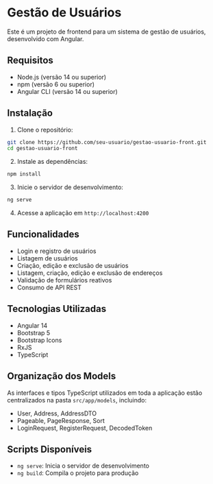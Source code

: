 # Gestão de Usuários

Este é um projeto de frontend para um sistema de gestão de usuários, desenvolvido com Angular.

## Requisitos

- Node.js (versão 14 ou superior)
- npm (versão 6 ou superior)
- Angular CLI (versão 14 ou superior)

## Instalação

1. Clone o repositório:
```bash
git clone https://github.com/seu-usuario/gestao-usuario-front.git
cd gestao-usuario-front
```

2. Instale as dependências:
```bash
npm install
```

3. Inicie o servidor de desenvolvimento:
```bash
ng serve
```

4. Acesse a aplicação em `http://localhost:4200`

## Funcionalidades

- Login e registro de usuários
- Listagem de usuários
- Criação, edição e exclusão de usuários
- Listagem, criação, edição e exclusão de endereços
- Validação de formulários reativos
- Consumo de API REST

## Tecnologias Utilizadas

- Angular 14
- Bootstrap 5
- Bootstrap Icons
- RxJS
- TypeScript

## Organização dos Models

As interfaces e tipos TypeScript utilizados em toda a aplicação estão centralizados na pasta `src/app/models`, incluindo:
- User, Address, AddressDTO
- Pageable, PageResponse, Sort
- LoginRequest, RegisterRequest, DecodedToken

## Scripts Disponíveis

- `ng serve`: Inicia o servidor de desenvolvimento
- `ng build`: Compila o projeto para produção
